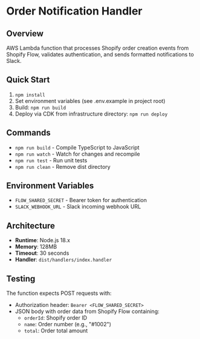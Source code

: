 # Order Notification Handler

## Overview

AWS Lambda function that processes Shopify order creation events from Shopify Flow, validates authentication, and sends formatted notifications to Slack.

## Quick Start

1. `npm install`
2. Set environment variables (see .env.example in project root)
3. Build: `npm run build`
4. Deploy via CDK from infrastructure directory: `npm run deploy`

## Commands

- `npm run build` - Compile TypeScript to JavaScript
- `npm run watch` - Watch for changes and recompile
- `npm run test` - Run unit tests
- `npm run clean` - Remove dist directory

## Environment Variables

- `FLOW_SHARED_SECRET` - Bearer token for authentication
- `SLACK_WEBHOOK_URL` - Slack incoming webhook URL

## Architecture

- **Runtime**: Node.js 18.x
- **Memory**: 128MB
- **Timeout**: 30 seconds
- **Handler**: `dist/handlers/index.handler`

## Testing

The function expects POST requests with:
- Authorization header: `Bearer <FLOW_SHARED_SECRET>`
- JSON body with order data from Shopify Flow containing:
  - `orderId`: Shopify order ID
  - `name`: Order number (e.g., "#1002")
  - `total`: Order total amount